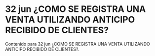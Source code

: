 # 32 jun  ¿COMO SE REGISTRA UNA VENTA UTILIZANDO ANTICIPO RECIBIDO DE CLIENTES?

Contenido para 32 jun  ¿COMO SE REGISTRA UNA VENTA UTILIZANDO ANTICIPO RECIBIDO DE CLIENTES?.